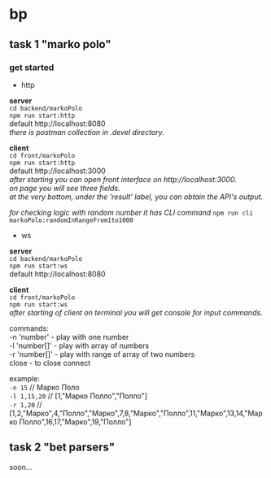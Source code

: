 # bp

## task 1 "marko polo"
### get started

- http

**server**  
`cd backend/markoPolo`  
`npm run start:http`  
default http://localhost:8080  
_there is postman collection in .devel directory._

**client**  
`cd front/markoPolo`  
`npm run start:http`  
default http://localhost:3000  
_after starting you can open front interface on http://localhost:3000.  
on page you will see three fields.  
at the very bottom, under the 'result' label, you can obtain the API's output._

_for checking logic with random number it has CLI command_
`npm run cli markoPolo:randomInRangeFrom1to1000`

- ws

**server**  
`cd backend/markoPolo`  
`npm run start:ws`  
default http://localhost:8080

**client**  
`cd front/markoPolo`  
`npm run start:ws`  
_after starting of client on terminal you will get console for input commands._

commands:  
-n 'number' - play with one number  
-l 'number[]' - play with array of numbers  
-r 'number[]' - play with range of array of two numbers  
close - to close connect


example:  
`-n 15` // Марко Поло  
`-l 1,15,20` // [1,"Марко Полло","Полло"]  
`-r 1,20` // [1,2,"Марко",4,"Полло","Марко",7,8,"Марко","Полло",11,"Марко",13,14,"Марко Полло",16,17,"Марко",19,"Полло"]

## task 2 "bet parsers"

soon...